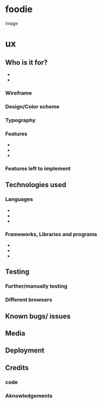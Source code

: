 # foodie
image

# ux

## Who is it for?
-
-
### Wireframe

### Design/Color scheme

### Typography

### Features
-
-
-

### Features left to implement

## Technologies used

### Languages
-
-
-

### Frameworks, Libraries and programs
-
-
-

## Testing

### Further/manually testing

### Different browsers

## Known bugs/ issues

## Media

## Deployment

## Credits
### code

### Aknowledgements